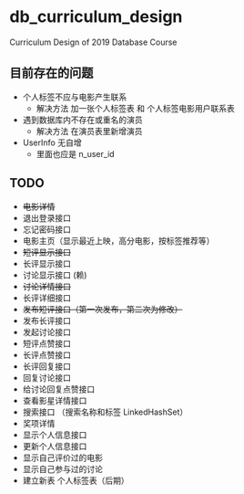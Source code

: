 # db_curriculum_design
 Curriculum Design of 2019 Database Course

## 目前存在的问题
- 个人标签不应与电影产生联系
    - 解决方法 加一张个人标签表 和 个人标签电影用户联系表
- 遇到数据库内不存在或重名的演员
    - 解决方法 在演员表里新增演员
- UserInfo 无自增
    - 里面也应是 n_user_id
    
## TODO
- ~~电影详情~~ 
- 退出登录接口
- 忘记密码接口
- 电影主页（显示最近上映，高分电影，按标签推荐等）
- ~~短评显示接口~~
- 长评显示接口
- 讨论显示接口 (赖)
- ~~讨论详情接口~~ 
- 长评详细接口 
- ~~发布短评接口（第一次发布，第二次为修改）~~
- 发布长评接口
- 发起讨论接口 
- 短评点赞接口  
- 长评点赞接口
- 长评回复接口
- 回复讨论接口
- 给讨论回复点赞接口
- 查看影星详情接口
- 搜索接口 （搜索名称和标签 LinkedHashSet）
- 奖项详情 
- 显示个人信息接口
- 更新个人信息接口
- 显示自己评价过的电影
- 显示自己参与过的讨论
- 建立新表 个人标签表（后期）
